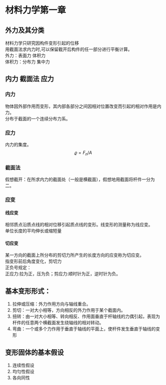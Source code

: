 # 材料力学第一章
## 外力及其分类
材料力学只研究因构件变形引起的位移   
用截面法求内力时,可以保留截开后构件的任一部分进行平衡计算。   
外力：表面力 体积力        
体积力：分布力 集中力     
## 内力 截面法 应力  
### 内力
物体因外部作用而变形，其内部各部分之间因相对位置改变而引起的相对作用是内力。       
分布于截面的一个连续分布力系。     
### 应力
内力的集度。    
$$
\varrho = F_{n}/A 
$$       

### 截面法
假想截开：在所求内力的截面处（一般是横截面），假想地用截面将杆件一分为二。    

### 应变  
#### 线应变     
相邻质点沿质点线的相对位移引起质点线的变形。线变形的测量称为线应变。     
单位长度的平均伸长或缩短量      
#### 切应变    
某一方向的截面上所分布的剪切力所产生的长度方向的应变称为切应变。     
指变形前后角度变化，剪切力     
正负号规定：   
正应力:拉为正，压为负；剪应力:顺时针为正，逆时针为负。   
## 基本变形形式：
1. 拉伸或压缩：外力作用方向与轴线重合。   
2. 剪切：一对大小相等，方向相反的外力作用于某个截面内。   
3. 扭转：由一对大小相等、转向相反、作用面垂直于杆轴线的力偶引起，表现为杆件的任意两个横截面发生绕轴线的相对转动。   
4. 弯曲：一个或多个力作用于垂直于轴线的平面上，使杆件发生垂直于轴线的变形    
## 变形固体的基本假设     
1. 连续性假设     
2. 均匀性假设     
3. 各向同性  
